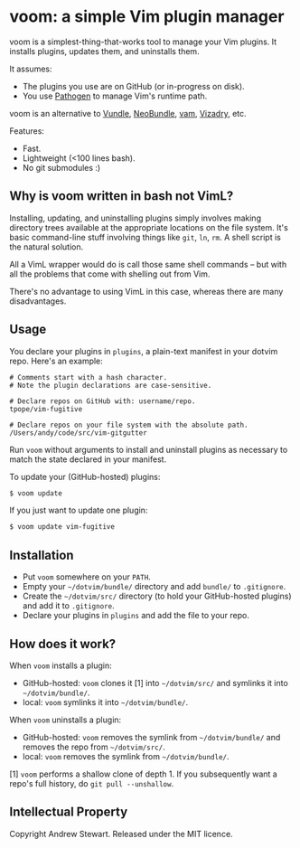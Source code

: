 # voom: a simple Vim plugin manager

voom is a simplest-thing-that-works tool to manage your Vim plugins.  It installs plugins, updates them, and uninstalls them.

It assumes:

- The plugins you use are on GitHub (or in-progress on disk).
- You use [Pathogen][] to manage Vim's runtime path.

voom is an alternative to [Vundle][], [NeoBundle][], [vam][], [Vizadry][], etc.

Features:

* Fast.
* Lightweight (<100 lines bash).
* No git submodules :)


## Why is voom written in bash not VimL?  

Installing, updating, and uninstalling plugins simply involves making directory trees available at the appropriate locations on the file system.  It's basic command-line stuff involving things like `git`, `ln`, `rm`.  A shell script is the natural solution.

All a VimL wrapper would do is call those same shell commands – but with all the problems that come with shelling out from Vim.

There's no advantage to using VimL in this case, whereas there are many disadvantages.


## Usage

You declare your plugins in `plugins`, a plain-text manifest in your dotvim repo.  Here's an example:

```
# Comments start with a hash character.
# Note the plugin declarations are case-sensitive.

# Declare repos on GitHub with: username/repo.
tpope/vim-fugitive

# Declare repos on your file system with the absolute path.
/Users/andy/code/src/vim-gitgutter
```

Run `voom` without arguments to install and uninstall plugins as necessary to match the state declared in your manifest.

To update your (GitHub-hosted) plugins:

```sh
$ voom update
```

If you just want to update one plugin:

```sh
$ voom update vim-fugitive
```


## Installation

- Put `voom` somewhere on your `PATH`.
- Empty your `~/dotvim/bundle/` directory and add `bundle/` to `.gitignore`.
- Create the `~/dotvim/src/` directory (to hold your GitHub-hosted plugins) and add it to `.gitignore`.
- Declare your plugins in `plugins` and add the file to your repo.


## How does it work?

When `voom` installs a plugin:

- GitHub-hosted: `voom` clones it [1] into `~/dotvim/src/` and symlinks it into `~/dotvim/bundle/`.
- local: `voom` symlinks it into `~/dotvim/bundle/`.

When `voom` uninstalls a plugin:

- GitHub-hosted: `voom` removes the symlink from `~/dotvim/bundle/` and removes the repo from `~/dotvim/src/`.
- local: `voom` removes the symlink from `~/dotvim/bundle/`.

[1] `voom` performs a shallow clone of depth 1.  If you subsequently want a repo's full history, do `git pull --unshallow`.


  [pathogen]: https://github.com/tpope/vim-pathogen
  [vundle]: https://github.com/gmarik/vundle.vim
  [NeoBundle]: https://github.com/Shougo/neobundle.vim
  [vam]: https://github.com/MarcWeber/vim-addon-manager
  [vizadry]: https://github.com/ardagnir/vizardry


## Intellectual Property

Copyright Andrew Stewart.  Released under the MIT licence.

